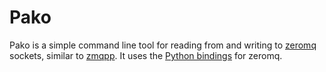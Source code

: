 
# Pako

Pako is a simple command line tool for reading from and writing to
[zeromq](http://zeromq.org) sockets, similar to [zmqpp](
https://github.com/zeromq/zmqpp). It uses the [Python bindings](
https://zeromq.github.io/pyzmq/) for zeromq.
